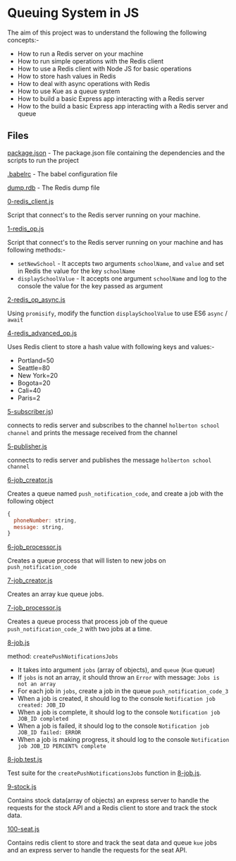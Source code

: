 # Queuing System in JS

The aim of this project was to understand the following the following concepts:-

* How to run a Redis server on your machine
* How to run simple operations with the Redis client
* How to use a Redis client with Node JS for basic operations
* How to store hash values in Redis
* How to deal with async operations with Redis
* How to use Kue as a queue system
* How to build a basic Express app interacting with a Redis server
* How to the build a basic Express app interacting with a Redis server and queue

## Files

[package.json](./package.json) - The package.json file containing the dependencies and the scripts to run the project

[.babelrc](./.babelrc) - The babel configuration file

[dump.rdb](./dump.rdb) - The Redis dump file

[0-redis_client.js](./0-redis_client.js)

Script that connect's to the Redis server running on your machine.

[1-redis_op.js](./1-redis_op.js)

Script that connect's to the Redis server running on your machine and has following methods:-

* `setNewSchool` - It accepts two arguments `schoolName`, and `value` and set in Redis the value for the key `schoolName`
* `displaySchoolValue` - It accepts one argument `schoolName` and log to the console the value for the key passed as argument

[2-redis_op_async.js](./2-redis_op_async.js)

Using `promisify`, modify the function `displaySchoolValue` to use ES6 `async` / `await`

[4-redis_advanced_op.js](./4-redis_advanced_op.js)

Uses Redis client to store a hash value with following keys and values:-

* Portland=50
* Seattle=80
* New York=20
* Bogota=20
* Cali=40
* Paris=2

[5-subscriber.js](./5-subscriber.js))

connects to redis server and subscribes to the channel `holberton school channel` and prints the message received from the channel

[5-publisher.js](./5-publisher.js)

connects to redis server and publishes the message `holberton school channel`

[6-job_creator.js](./6-job_creator.js)

Creates a queue named `push_notification_code`, and create a job with the following object

```js
{
  phoneNumber: string,
  message: string,
}
```

[6-job_processor.js](./6-job_processor.js)

Creates a queue process that will listen to new jobs on `push_notification_code`

[7-job_creator.js](./7-job_creator.js)

Creates an array kue queue jobs.

[7-job_processor.js](./7-job_processor.js)

Creates a queue process that process job of the queue `push_notification_code_2` with two jobs at a time.

[8-job.js](./8-job.js)

method: `createPushNotificationsJobs`

* It takes into argument `jobs` (array of objects), and `queue` (`Kue` queue)
* If `jobs` is not an array, it should throw an `Error` with message: `Jobs is not an array`
* For each job in `jobs`, create a job in the queue `push_notification_code_3`
* When a job is created, it should log to the console `Notification job created: JOB_ID`
* When a job is complete, it should log to the console `Notification job JOB_ID completed`
* When a job is failed, it should log to the console `Notification job JOB_ID failed: ERROR`
* When a job is making progress, it should log to the console `Notification job JOB_ID PERCENT% complete`

[8-job.test.js](./8-job.test.js)

Test suite for the `createPushNotificationsJobs` function in [8-job.js](./8-job.js).

[9-stock.js](./9-stock.js)

Contains stock data(array of objects) an express server to handle the requests for the stock API and a Redis client to store and track the stock data.

[100-seat.js](./100-seat.js)

Contains redis client to store and track the seat data and queue `kue` jobs and an express server to handle the requests for the seat API.
